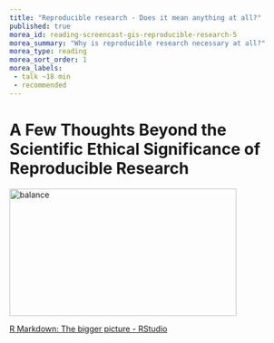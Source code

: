 ```yaml
---
title: "Reproducible research - Does it mean anything at all?"
published: true
morea_id: reading-screencast-gis-reproducible-research-5
morea_summary: "Why is reproducible research necessary at all?"
morea_type: reading
morea_sort_order: 1
morea_labels:
 - talk ~18 min
 - recommended 
---
```


# A Few Thoughts Beyond the Scientific Ethical Significance of Reproducible Research
<p><a href="https://www.rstudio.com/resources/rstudioconf-2019/r-markdown-the-bigger-picture/?wvideo=wblobrq76y"><img src="https://embedwistia-a.akamaihd.net/deliveries/dc5a6364c0314c6df4221520b41cf855.jpg?image_play_button_size=2x&amp;image_crop_resized=960x540&amp;image_play_button=1&amp;image_play_button_color=4287c7e0"  alt="balance" width="400" height="225" style="width: 400px; height: 225px;"></a></p><p><a href="https://www.rstudio.com/resources/rstudioconf-2019/r-markdown-the-bigger-picture/?wvideo=wblobrq76y">R Markdown: The bigger picture - RStudio</a></p>

